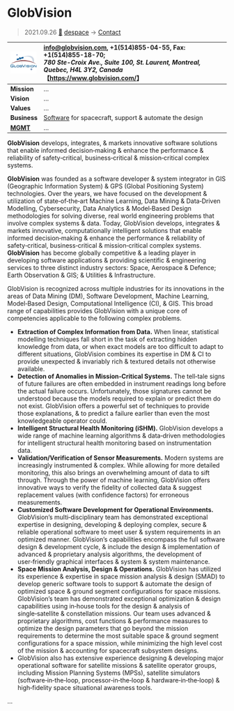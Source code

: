 # GlobVision
> 2021.09.26 [🚀](../../../index/index.md) [despace](../index.md) → [Contact](../contact.md)

|[![](../f/contact/g/globvision_logo1_thumb.webp)](../f/contact/g/globvision_logo1.webp)|<info@globvision.com>,  +1(514)855-04-55, Fax: +1(514)855-18-70;<br> *780 Ste-Croix Ave., Suite 100, St. Laurent, Montreal, Quebec, H4L 3Y2, Canada*<br> 【<https://www.globvision.com/>】|
|:-|:-|
|**Mission**|…|
|**Vision**|…|
|**Values**|…|
|**Business**|[Software](../soft.md) for spacecraft, support & automate the design|
|**[MGMT](../mgmt.md)**|…|

**GlobVision** develops, integrates, & markets innovative software solutions that enable informed decision‑making & enhance the performance & reliability of safety‑critical, business‑critical & mission‑critical complex systems.

**GlobVision** was founded as a software developer & system integrator in GIS (Geographic Information System) & GPS (Global Positioning System) technologies. Over the years, we have focused on the development & utilization of state‑of‑the‑art Machine Learning, Data Mining & Data‑Driven Modelling, Cybersecurity, Data Analytics & Model‑Based Design methodologies for solving diverse, real world engineering problems that involve complex systems & data. Today, GlobVision develops, integrates & markets innovative, computationally intelligent solutions that enable informed decision‑making & enhance the performance & reliability of safety‑critical, business‑critical & mission‑critical complex systems. **GlobVision** has become globally competitive & a leading player in developing software applications & providing scientific & engineering services to three distinct industry sectors: Space, Aerospace & Defence; Earth Observation & GIS; & Utilities & Infrastructure.

GlobVision is recognized across multiple industries for its innovations in the areas of Data Mining (DM), Software Development, Machine Learning, Model‑Based Design, Computational Intelligence (CI), & GIS. This broad range of capabilities provides GlobVision with a unique core of competencies applicable to the following complex problems.

   - **Extraction of Complex Information from Data.** When linear, statistical modelling techniques fall short in the task of extracting hidden knowledge from data, or when exact models are too difficult to adapt to different situations, GlobVision combines its expertise in DM & CI to provide unexpected & invariably rich & textured details not otherwise available.
   - **Detection of Anomalies in Mission‑Critical Systems.** The tell‑tale signs of future failures are often embedded in instrument readings long before the actual failure occurs. Unfortunately, those signatures cannot be understood because the models required to explain or predict them do not exist. GlobVision offers a powerful set of techniques to provide those explanations, & to predict a failure earlier than even the most knowledgeable operator could.
   - **Intelligent Structural Health Monitoring (iSHM).** GlobVision develops a wide range of machine learning algorithms & data‑driven methodologies for intelligent structural health monitoring based on instrumentation data.
   - **Validation/Verification of Sensor Measurements.** Modern systems are increasingly instrumented & complex. While allowing for more detailed monitoring, this also brings an overwhelming amount of data to sift through. Through the power of machine learning, GlobVision offers innovative ways to verify the fidelity of collected data & suggest replacement values (with confidence factors) for erroneous measurements.
   - **Customized Software Development for Operational Environments.** GlobVision’s multi‑disciplinary team has demonstrated exceptional expertise in designing, developing & deploying complex, secure & reliable operational software to meet user & system requirements in an optimized manner. GlobVision’s capabilities encompass the full software design & development cycle, & include the design & implementation of advanced & proprietary analysis algorithms, the development of user‑friendly graphical interfaces & system & system maintenance.
   - **Space Mission Analysis, Design & Operations.** GlobVision has utilized its experience & expertise in space mission analysis & design (SMAD) to develop generic software tools to support & automate the design of optimized space & ground segment configurations for space missions. GlobVision’s team has demonstrated exceptional optimization & design capabilities using in‑house tools for the design & analysis of single‑satellite & constellation missions. Our team uses advanced & proprietary algorithms, cost functions & performance measures to optimize the design parameters that go beyond the mission requirements to determine the most suitable space & ground segment configurations for a space mission, while minimizing the high level cost of the mission & accounting for spacecraft subsystem designs.
   - GlobVision also has extensive experience designing & developing major operational software for satellite missions & satellite operator groups, including Mission Planning Systems (MPSs), satellite simulators (software‑in‑the‑loop, processor‑in‑the‑loop & hardware‑in‑the‑loop) & high‑fidelity space situational awareness tools.

<p style="page-break-after:always"> </p>

…

